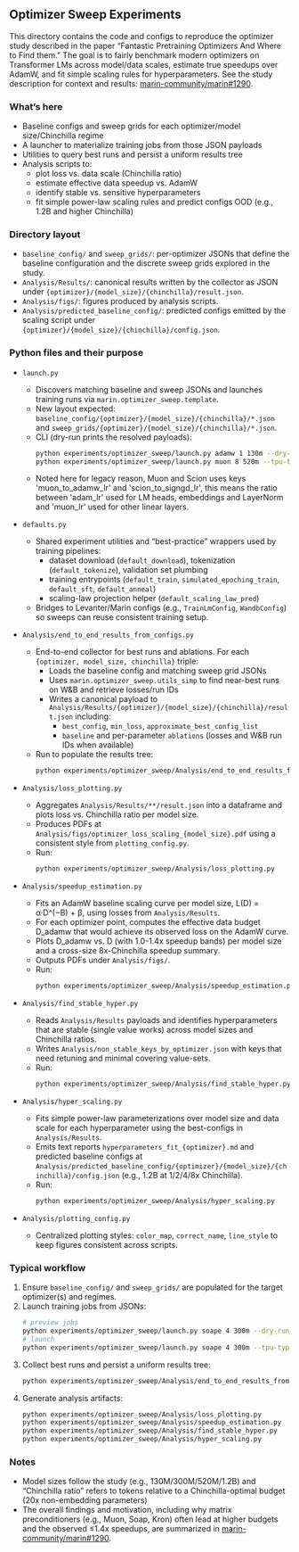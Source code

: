 ## Optimizer Sweep Experiments

This directory contains the code and configs to reproduce the optimizer study described in the paper “Fantastic Pretraining Optimizers And Where to Find them.” The goal is to fairly benchmark modern optimizers on Transformer LMs across model/data scales, estimate true speedups over AdamW, and fit simple scaling rules for hyperparameters. See the study description for context and results: [marin-community/marin#1290](https://github.com/marin-community/marin/issues/1290).

### What’s here

- Baseline configs and sweep grids for each optimizer/model size/Chinchilla regime
- A launcher to materialize training jobs from those JSON payloads
- Utilities to query best runs and persist a uniform results tree
- Analysis scripts to:
  - plot loss vs. data scale (Chinchilla ratio)
  - estimate effective data speedup vs. AdamW
  - identify stable vs. sensitive hyperparameters
  - fit simple power-law scaling rules and predict configs OOD (e.g., 1.2B and higher Chinchilla)

### Directory layout

- `baseline_config/` and `sweep_grids/`: per-optimizer JSONs that define the baseline configuration and the discrete sweep grids explored in the study.
- `Analysis/Results/`: canonical results written by the collector as JSON under `{optimizer}/{model_size}/{chinchilla}/result.json`.
- `Analysis/figs/`: figures produced by analysis scripts.
- `Analysis/predicted_baseline_config/`: predicted configs emitted by the scaling script under `{optimizer}/{model_size}/{chinchilla}/config.json`.

### Python files and their purpose

- `launch.py`
  - Discovers matching baseline and sweep JSONs and launches training runs via `marin.optimizer_sweep.template`.
  - New layout expected: `baseline_config/{optimizer}/{model_size}/{chinchilla}/*.json` and `sweep_grids/{optimizer}/{model_size}/{chinchilla}/*.json`.
  - CLI (dry-run prints the resolved payloads):
    ```bash
    python experiments/optimizer_sweep/launch.py adamw 1 130m --dry-run
    python experiments/optimizer_sweep/launch.py muon 8 520m --tpu-type v5litepod-128
    ```
  - Noted here for legacy reason, Muon and Scion uses keys 'muon_to_adamw_lr' and 'scion_to_signgd_lr', this means the ratio between 'adam_lr' used for LM heads, embeddings and LayerNorm and 'muon_lr' used for other linear layers.

- `defaults.py`
  - Shared experiment utilities and “best-practice” wrappers used by training pipelines:
    - dataset download (`default_download`), tokenization (`default_tokenize`), validation set plumbing
    - training entrypoints (`default_train`, `simulated_epoching_train`, `default_sft`, `default_anneal`)
    - scaling-law projection helper (`default_scaling_law_pred`)
  - Bridges to Levanter/Marin configs (e.g., `TrainLmConfig`, `WandbConfig`) so sweeps can reuse consistent training setup.

- `Analysis/end_to_end_results_from_configs.py`
  - End-to-end collector for best runs and ablations. For each `{optimizer, model_size, chinchilla}` triple:
    - Loads the baseline config and matching sweep grid JSONs
    - Uses `marin.optimizer_sweep.utils_simp` to find near-best runs on W&B and retrieve losses/run IDs
    - Writes a canonical payload to `Analysis/Results/{optimizer}/{model_size}/{chinchilla}/result.json` including:
      - `best_config`, `min_loss`, `approximate_best_config_list`
      - `baseline` and per-parameter `ablations` (losses and W&B run IDs when available)
  - Run to populate the results tree:
    ```bash
    python experiments/optimizer_sweep/Analysis/end_to_end_results_from_configs.py
    ```

- `Analysis/loss_plotting.py`
  - Aggregates `Analysis/Results/**/result.json` into a dataframe and plots loss vs. Chinchilla ratio per model size.
  - Produces PDFs at `Analysis/figs/optimizer_loss_scaling_{model_size}.pdf` using a consistent style from `plotting_config.py`.
  - Run:
    ```bash
    python experiments/optimizer_sweep/Analysis/loss_plotting.py
    ```

- `Analysis/speedup_estimation.py`
  - Fits an AdamW baseline scaling curve per model size, L(D) = α·D^(−B) + β, using losses from `Analysis/Results`.
  - For each optimizer point, computes the effective data budget D_adamw that would achieve its observed loss on the AdamW curve.
  - Plots D_adamw vs. D (with 1.0-1.4x speedup bands) per model size and a cross-size 8x-Chinchilla speedup summary.
  - Outputs PDFs under `Analysis/figs/`.
  - Run:
    ```bash
    python experiments/optimizer_sweep/Analysis/speedup_estimation.py
    ```

- `Analysis/find_stable_hyper.py`
  - Reads `Analysis/Results` payloads and identifies hyperparameters that are stable (single value works) across model sizes and Chinchilla ratios.
  - Writes `Analysis/non_stable_keys_by_optimizer.json` with keys that need retuning and minimal covering value-sets.
  - Run:
    ```bash
    python experiments/optimizer_sweep/Analysis/find_stable_hyper.py
    ```

- `Analysis/hyper_scaling.py`
  - Fits simple power-law parameterizations over model size and data scale for each hyperparameter using the best-configs in `Analysis/Results`.
  - Emits text reports `hyperparameters_fit_{optimizer}.md` and predicted baseline configs at `Analysis/predicted_baseline_config/{optimizer}/{model_size}/{chinchilla}/config.json` (e.g., 1.2B at 1/2/4/8x Chinchilla).
  - Run:
    ```bash
    python experiments/optimizer_sweep/Analysis/hyper_scaling.py
    ```

- `Analysis/plotting_config.py`
  - Centralized plotting styles: `color_map`, `correct_name`, `line_style` to keep figures consistent across scripts.

### Typical workflow

1. Ensure `baseline_config/` and `sweep_grids/` are populated for the target optimizer(s) and regimes.
2. Launch training jobs from JSONs:
   ```bash
   # preview jobs
   python experiments/optimizer_sweep/launch.py soape 4 300m --dry-run
   # launch
   python experiments/optimizer_sweep/launch.py soape 4 300m --tpu-type v5litepod-128
   ```
3. Collect best runs and persist a uniform results tree:
   ```bash
   python experiments/optimizer_sweep/Analysis/end_to_end_results_from_configs.py
   ```
4. Generate analysis artifacts:
   ```bash
   python experiments/optimizer_sweep/Analysis/loss_plotting.py
   python experiments/optimizer_sweep/Analysis/speedup_estimation.py
   python experiments/optimizer_sweep/Analysis/find_stable_hyper.py
   python experiments/optimizer_sweep/Analysis/hyper_scaling.py
   ```

### Notes

- Model sizes follow the study (e.g., 130M/300M/520M/1.2B) and “Chinchilla ratio” refers to tokens relative to a Chinchilla-optimal budget (20x non-embedding parameters)
- The overall findings and motivation, including why matrix preconditioners (e.g., Muon, Soap, Kron) often lead at higher budgets and the observed ≤1.4x speedups, are summarized in [marin-community/marin#1290](https://github.com/marin-community/marin/issues/1290).
